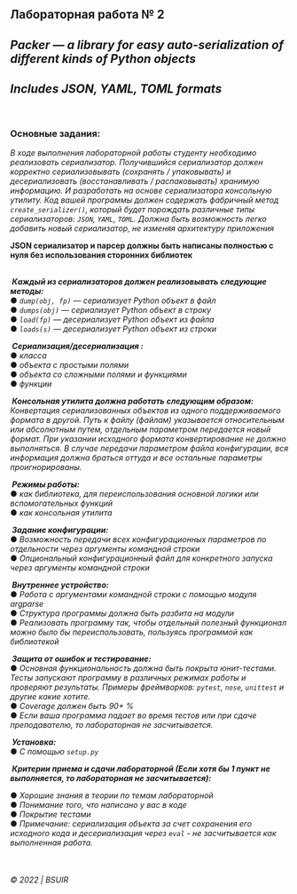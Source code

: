 ## Лабораторная работа № 2

## ___Packer__ — a library for easy auto-serialization of different kinds of Python objects_
## _Includes __JSON__, __YAML__, __TOML__ formats_   

&nbsp;  


### __Основные задания:__  
_В ходе выполнения лабораторной работы студенту необходимо реализовать сериализатор. Получившийся сериализатор должен корректно сериализовывать (сохранять / упаковывать) и десериализовать (восстанавливать / распаковывать) хранимую информацию. И разработать на основе сериализатора консольную утилиту.
Код вашей программы должен содержать фабричный метод `create_serializer()`, который будет порождать различные типы сериализаторов: `JSON`, `YAML`, `TOML`. Должна быть возможность легко добавить новый сериализатор, не изменяя архитектуру приложения_  

__JSON сериализатор и парсер должны быть написаны полностью с нуля без использования сторонних библиотек__  
&nbsp;  

__&nbsp;_Каждый из сериализаторов должен реализовывать следующие методы:_&nbsp;__    
    ●	_`dump(obj, fp)` — сериализует Python объект в файл_  
    ●	_`dumps(obj)` — сериализует Python объект в строку_  
    ●	_`load(fp)` — десериализует Python объект из файла_   
    ●	_`loads(s)` — десериализует Python объект из строки_  


__&nbsp;_Сериализация/десериализация :_&nbsp;__    
    ●	_класса_  
    ●	_объекта с простыми полями_  
    ●	_объекта со сложными полями и функциями_  
    ●	_функции_

__&nbsp;_Консольная утилита должна работать следующим образом:_&nbsp;__  
_Конвертация сериализованных объектов из одного поддерживаемого формата в другой. Путь к файлу (файлам) указывается относительным или_ _абсолютным путем, отдельным параметром передается новый формат. При указании исходного формата конвертирование не должно выполняться._
_В случае передачи параметром файла конфигурации, вся информация должна браться оттуда и все остальные параметры проигнорированы._

__&nbsp;_Режимы работы:_&nbsp;__    
    ●	_как библиотека, для переиспользования основной логики или вспомогательных функций_  
    ●	_как консольная утилита_
		
__&nbsp;_Задание конфигурации:_&nbsp;__    
    ●	_Возможность передачи всех конфигурационных параметров по отдельности через аргументы командной строки_  
    ●	_Опциональный конфигурационный файл для конкретного запуска через аргументы командной строки_

__&nbsp;_Внутреннее устройство:_&nbsp;__    
    ●	_Работа с аргументами командной строки с помощью модуля argparse_  
    ●	_Структура программы должна быть разбита на модули_  
    ●	_Реализовать программу так, чтобы отдельный полезный функционал можно было бы переиспользовать, пользуясь программой как библиотекой_  

__&nbsp;_Защита от ошибок и тестирование:_&nbsp;__     
    ●	_Основная функциональность должна быть покрыта юнит-тестами. Тесты запускают программу в различных режимах работы и проверяют результаты. Примеры фреймворков: `pytest`, `nose`, `unittest` и другие какие хотите._  
    ●	_Coverage должен быть 90+ %_  
    ●	_Если ваша программа падает во время тестов или при сдаче преподавателю, то лабораторная не засчитывается._  

__&nbsp;_Установка:_&nbsp;__    
    ●	_С помощью `setup.py`_  

__&nbsp;_Критерии приема и сдачи лабораторной (Если хотя бы 1 пункт не выполняется, то лабораторная не засчитывается):_&nbsp;__  

●	_Хорошие знания в теории по темам лабораторной_  
●	_Понимание того, что написано у вас в коде_  
●	_Покрытие тестами_  
●	_Примечание: сериализация объекта за счет сохранения его исходного кода и десериализация через `eval` - не засчитывается как выполненная работа._  


&nbsp;  
###### © 2022 | BSUIR
